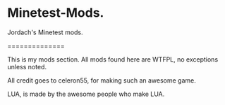 Minetest-Mods.
==============

Jordach&#39;s Minetest mods.

==============

This is my mods section. All mods found here are WTFPL, no exceptions unless noted.

All credit goes to celeron55, for making such an awesome game.

LUA, is made by the awesome people who make LUA.